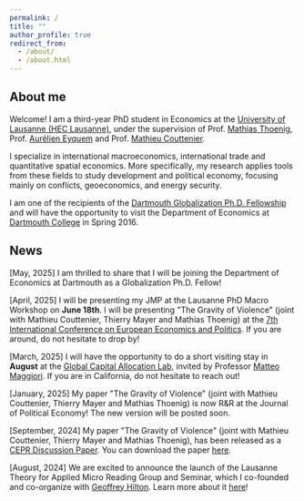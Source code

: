 ```yaml
---
permalink: /
title: ""
author_profile: true
redirect_from: 
  - /about/
  - /about.html
---
```



About me 
-------------
Welcome! I am a third-year PhD student in Economics at the [University of Lausanne (HEC Lausanne)](https://www.unil.ch/de/en/home.html), under the supervision of Prof. [Mathias Thoenig](https://people.unil.ch/mathiasthoenig/), Prof. [Aurélien Eyquem](http://aeyq.free.fr/) and Prof. [Mathieu Couttenier](https://sites.google.com/site/coutteniermathieu/).

I specialize in international macroeconomics, international trade and quantitative spatial economics. More specifically, my research applies tools from these fields to study development and political economy, focusing mainly on conflicts, geoeconomics, and energy security. 

I am one of the recipients of the [Dartmouth Globalization Ph.D. Fellowship](https://globalization.dartmouth.edu/programs/globalization-phd-fellows) and will have the opportunity to visit the Department of Economics at [Dartmouth College](https://economics.dartmouth.edu/) in Spring 2016.

News  
-------------
[May, 2025] I am thrilled to share that I will be joining the Department of Economics at Dartmouth as a Globalization Ph.D. Fellow!

[April, 2025] I will be presenting my JMP at the Lausanne PhD Macro Workshop on **June 18th**. I will be presenting "The Gravity of Violence" (joint with Mathieu Couttenier, Thierry Mayer and Mathias Thoenig) at the [7th International Conference on European Economics and Politics](https://cefes-dems.unimib.it/events/conferences/cefesconf2025/). If you are around, do not hesitate to drop by!

[March, 2025] I will have the opportunity to do a short visiting stay in **August** at the [Global Capital Allocation Lab](https://www.globalcapitalallocation.com/), invited by Professor [Matteo Maggiori](https://www.matteomaggiori.com/). If you are in California, do not hesitate to reach out!

[January, 2025] My paper "The Gravity of Violence" (joint with Mathieu Couttenier, Thierry Mayer and Mathias Thoenig) is now R&R at the Journal of Political Economy! The new version will be posted soon. 

[September, 2024] My paper "The Gravity of Violence" (joint with Mathieu Couttenier, Thierry Mayer and Mathias Thoenig), has been released as a [CEPR Discussion Paper](https://cepr.org/publications/dp19527). You can download the paper [here](https://drive.google.com/file/d/1EmlnwO41rYt0nHe8506BVSpWk6HnPAIe/view).

[August, 2024] We are excited to announce the launch of the Lausanne Theory for Applied Micro Reading Group and Seminar, which I co-founded and co-organize with [Geoffrey Hilton](https://geoffreyhilton.github.io/). Learn more about it [here](https://julianmarcoux.github.io/reading_group/)! 

